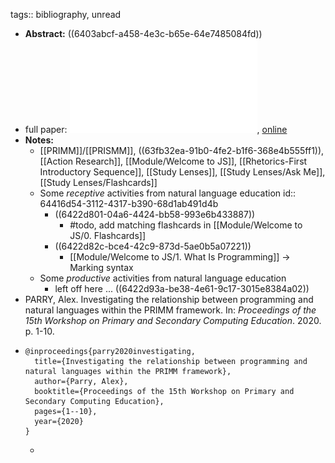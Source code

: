 tags:: bibliography, unread

- **Abstract:** ((6403abcf-a458-4e3c-b65e-64e7485084fd))
- full paper: ![local copy](../assets/parry2020_1677961910925_0.pdf), [online](https://sci-hub.se/https://dl.acm.org/doi/abs/10.1145/3421590.3421592)
- **Notes:**
	- [[PRIMM]]/[[PRISMM]], ((63fb32ea-91b0-4fe2-b1f6-368e4b555ff1)), [[Action Research]], [[Module/Welcome to JS]], [[Rhetorics-First Introductory Sequence]], [[Study Lenses]], [[Study Lenses/Ask Me]], [[Study Lenses/Flashcards]]
	- Some _receptive_ activities from natural language education
	  id:: 64416d54-3112-4317-b390-68d1ab491d4b
		- ((6422d801-04a6-4424-bb58-993e6b433887))
			- #todo, add matching flashcards in [[Module/Welcome to JS/0. Flashcards]]
		- ((6422d82c-bce4-42c9-873d-5ae0b5a07221))
			- [[Module/Welcome to JS/1. What Is Programming]] -> Marking syntax
	- Some _productive_ activities from natural language education
		- left off here ... ((6422d93a-be38-4e61-9c17-3015e8384a02))
- PARRY, Alex. Investigating the relationship between programming and natural languages within the PRIMM framework. In: *Proceedings of the 15th Workshop on Primary and Secondary Computing Education*. 2020. p. 1-10.
- ```
  @inproceedings{parry2020investigating,
    title={Investigating the relationship between programming and natural languages within the PRIMM framework},
    author={Parry, Alex},
    booktitle={Proceedings of the 15th Workshop on Primary and Secondary Computing Education},
    pages={1--10},
    year={2020}
  }
  ```
	-